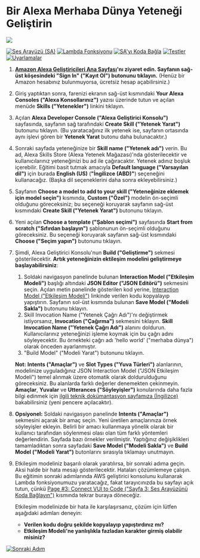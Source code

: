 # Bir Alexa Merhaba Dünya Yeteneği Geliştirin
<img src="https://m.media-amazon.com/images/G/01/mobile-apps/dex/alexa/alexa-skills-kit/tutorials/quiz-game/header._TTH_.png" />

[![Ses Arayüzü (SA)](https://user-images.githubusercontent.com/6242253/49790798-27119c80-fd40-11e8-9845-23784f825500.png)](./1-voice-user-interface.md)
[![Lambda Fonksiyonu](https://user-images.githubusercontent.com/6242253/49790804-2973f680-fd40-11e8-8932-fe79a3bff929.png)](./2-lambda-function.md)
[![SA'yı Koda Bağla](https://user-images.githubusercontent.com/6242253/49790840-3abd0300-fd40-11e8-9414-849bb162e09e.png)](./3-connect-vui-to-code.md)
[![Testler](https://user-images.githubusercontent.com/6242253/49792890-e405f800-fd44-11e8-943d-ce4727fd1e97.png)](./4-testing.md)
[![Uyarlamalar](https://user-images.githubusercontent.com/6242253/49790859-43add480-fd40-11e8-87e5-2daea3d4f005.png)](./5-next-steps.md)

1.  **[Amazon Alexa Geliştiricileri Ana Sayfası](http://developer.amazon.com/alexa?&sc_category=Owned&sc_channel=RD&sc_campaign=Evangelism2018&sc_publisher=github&sc_content=Survey&sc_detail=hello-world-nodejs-V2_GUI-1&sc_funnel=Convert&sc_country=WW&sc_medium=Owned_RD_Evangelism2018_github_Survey_hello-world-nodejs-V2_GUI-1_Convert_WW_beginnersdevs&sc_segment=beginnersdevs)'nı ziyaret edin.  Sayfanın sağ-üst köşesindeki "Sign In" ("Kayıt Ol") butonunu tıklayın.**
(Henüz bir Amazon hesabınız bulunmuyorsa, ücretsiz hesap açabilirsiniz.)

2.  Giriş yaptıktan sonra, farenizi ekranın sağ-üst kısmındaki **Your Alexa Consoles ("Alexa Konsollarınız")** yazısı üzerinde tutun ve açılan menüde **Skills ("Yetenekler")** linkini tıklayın.

3.  Açılan **Alexa Developer Console ("Alexa Geliştirici Konsolu")** sayfasında, sayfanın sağ tarafındaki **Create Skill ("Yetenek Yarat")** butonunu tıklayın.  (Bu yaratacağınız ilk yetenek ise, sayfanın ortasında aynı işlevi gören bir **Yetenek Yarat** butonu daha bulunacaktır.)

4.  Sonraki sayfada yeteneğinize bir **Skill name ("Yetenek adı")** verin.  Bu ad, Alexa Skills Store (Alexa Yetenek Mağazası)'nda gösterilecektir ve kullanıcılarınız yeteneğinizi bu ad ile çağıracaktır.  Yetenek adınız boşluk içerebilir.  Eğitimi basit tutmak amacıyla **Default language ("Varsayılan dil")**  için burada **English (US)** (**"İngilizce (ABD)"**) seçeneğini kullanacağız. (Başka dil seçeneklerini daha sonra ekleyebilirsiniz.)

5.  Sayfanın **Choose a model to add to your skill ("Yeteneğinize eklemek için model seçin")** kısmında, **Custom ("Özel")** modelin ön-seçimli olduğunu göreceksiniz; bu seçeneği koruyarak sayfanın sağ-üst kısmındaki **Create Skill ("Yetenek Yarat")** butonunu tıklayın.

6.  Yeni açılan **Choose a template ("Şablon seçimi")** sayfasında **Start from scratch ("Sıfırdan başlayın")** şablonunun ön-seçimli olduğunu göreceksiniz. Bu seçeneği koruyarak sayfanın sağ-üst kısmındaki **Choose ("Seçim yapın")** butonunu tıklayın.

7.  Şimdi, Alexa Geliştirici Konsolu'nun **Build ("Geliştirme")** sekmesi gösterilecektir.  **Artık yeteneğinizin ektileşim modelini geliştirmeye başlayabilirsiniz**:

    1. Soldaki navigasyon panelinde bulunan **Interaction Model ("Etkileşim Modeli")** başlığı altındaki **JSON Editor ("JSON Editörü")** sekmesini seçin.  Açılan metin panelinde gösterilen kod yerine, [Interaction Model ("Etkileşim Modeli")](../models/en-US.json) linkinde verilen kodu kopyalayıp yapıştırın.  Sayfanın sol-üst kısmında bulunan **Save Model ("Modeli Sakla")** butonunu tıklayın.
    2. Skill Invocation Name ("Yetenek Çağrı Adı")'nı değiştirmek istiyorsanız, **Invocation ("Çağırma")** sekmesini tıklayın.  **Skill Invocation Name ("Yetenek Çağrı Adı")** alanını doldurun.  Kullanıcılarınız yeteneğinizi işleme koymak için bu çağrı adını söyleyecektir.  Bu örnekteki çağrı adı 'hello world' ("merhaba dünya") olarak önceden ayarlanmıştır.
    3. "Build Model" ("Modeli Yarat") butonunu tıklayın.

    **Not:** **Intents ("Amaçlar")** ve **Slot Types ("Yuva Türleri")** alanlarının, modelinize uyguladığınız JSON Interaction Model ("JSON Etkileşim Modeli") temel alınmak üzere otomatik olarak doldurulduğunu göreceksiniz.  Bu alanlarda farklı değerler denemekten çekinmeyin.  **Amaçlar**, **Yuvalar** ve **Utterances ("Söyleyişler")** konularında daha fazla bilgi edinmek için [ilgili teknik dokümantasyon sayfamıza (İngilizce)](https://developer.amazon.com/docs/custom-skills/create-intents-utterances-and-slots.html?&sc_category=Owned&sc_channel=RD&sc_campaign=Evangelism2018&sc_publisher=github&sc_content=Survey&sc_detail=hello-world-nodejs-V2_GUI-1&sc_funnel=Convert&sc_country=WW&sc_medium=Owned_RD_Evangelism2018_github_Survey_hello-world-nodejs-V2_GUI-1_Convert_WW_beginnersdevs&sc_segment=beginnersdevs) bakabilirsiniz (yeni pencere açılacaktır).

8. **Opsiyonel:** Soldaki navigasyon panelinde **Intents ("Amaçlar")** sekmesini açarak bir amaç seçin.  Yeni üretilen amaçlarınıza örnek söyleyişler ekleyin.  Belirli bir amacı kullanmaya yönelik olarak bir kullanıcı tarafından söylenmesi olası olan tüm farklı yöntemleri değerlendirin.  Sayfada bazı örnekler verilmiştir. Yaptığınız değişiklikleri tamamladıktan sonra sayfadaki **Save Model ("Modeli Sakla")** ve **Build Model ("Modeli Yarat")** butonlarını sırasıyla tıklamayı unutmayın.

9. Etkileşim modeliniz başarılı olarak yaratılırsa, bir sonraki adıma geçin.  Aksi halde bir hata mesajı gösterilecektir. Hataları çözümlemeye çalışın. Bu eğitimin sonraki adımlarında AWS geliştirici konsolunu kullanarak Lambda fonksiyonumuzu yaratacağız, fakat tarayıcınızda bu sayfayı açık tutun, çünkü [Page #3: Connect VUI to Code ("Sayfa 3: Ses Arayüzünü Koda Bağlayın")](./3-connect-vui-to-code.md) kısmında tekrar buraya döneceğiz.


     Etkileşim modelinizde bir hata ile karşılaşırsanız, çözüm için lütfen aşağıdaki adımları deneyin:

     *  **Verilen kodu doğru şekilde kopyalayıp yapıştırdınız mı?**
     *  **Etkileşim Modeli'ne yanlışlıkla fazladan karakter girmiş olabilir misiniz?**

[![Sonraki Adım](https://user-images.githubusercontent.com/6242253/49443232-f5974f00-f7dc-11e8-95cd-9561ab658856.png)](./2-lambda-function.md)
